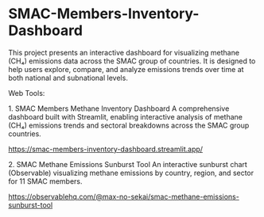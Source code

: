 # SMAC-Members-Inventory-Dashboard

This project presents an interactive dashboard for visualizing methane (CH₄) emissions data across the SMAC group of countries. It is designed to help users explore, compare, and analyze emissions trends over time at both national and subnational levels.

Web Tools:

1️. SMAC Members Methane Inventory Dashboard
A comprehensive dashboard built with Streamlit, enabling interactive analysis of methane (CH₄) emissions trends and sectoral breakdowns across the SMAC group countries.

https://smac-members-inventory-dashboard.streamlit.app/

2️. SMAC Methane Emissions Sunburst Tool
An interactive sunburst chart (Observable) visualizing methane emissions by country, region, and sector for 11 SMAC members.

https://observablehq.com/@max-no-sekai/smac-methane-emissions-sunburst-tool

